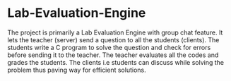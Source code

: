 # Lab-Evaluation-Engine

The project is primarily a Lab Evaluation Engine with group chat feature. It lets the teacher (server) send a question to all the students (clients). The students write a C program to solve the question and check for errors before sending it to the teacher. The teacher evaluates all the codes and grades the students. The clients i.e students can discuss while solving the problem thus paving way for efficient solutions. 
